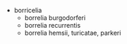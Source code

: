 - borricelia
	- borrelia burgodorferi
	- borrelia recurrentis
	- borrelia hemsii, turicatae, parkeri